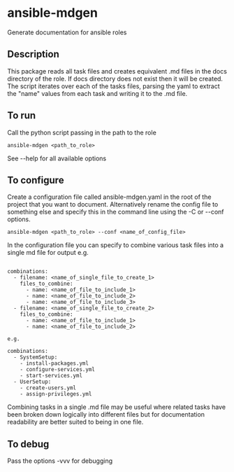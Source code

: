 # ansible-mdgen
Generate documentation for ansible roles

## Description

This package reads all task files and creates equivalent .md files in the docs directory of the role. If docs directory does not exist then it will be created. 
The script iterates over each of the tasks files, parsing the yaml to extract the "name" values from each task and writing it to the .md file.

## To run

Call the python script passing in the path to the role
```
ansible-mdgen <path_to_role>
```

See --help for all available options

## To configure

Create a configuration file called ansible-mdgen.yaml in the root of the project that you want to document. Alternatively rename the config file to something else and specify this in the command line using the -C or --conf options.
```
ansible-mdgen <path_to_role> --conf <name_of_config_file>
```

In the configuration file you can specify to combine various task files into a single md file for output e.g. 
```

combinations:
  - filename: <name_of_single_file_to_create_1>
    files_to_combine:
      - name: <name_of_file_to_include_1>
      - name: <name_of_file_to_include_2>
      - name: <name_of_file_to_include_3>
  - filename: <name_of_single_file_to_create_2>
    files_to_combine:
      - name: <name_of_file_to_include_1>
      - name: <name_of_file_to_include_2>

e.g. 

combinations:
  - SystemSetup:
    - install-packages.yml
    - configure-services.yml
    - start-services.yml
  - UserSetup:
    - create-users.yml
    - assign-privileges.yml
```
Combining tasks in a single .md file may be useful where related tasks have been broken down logically into different files but for documentation readability are better suited to being in one file.

## To debug

Pass the options -vvv for debugging